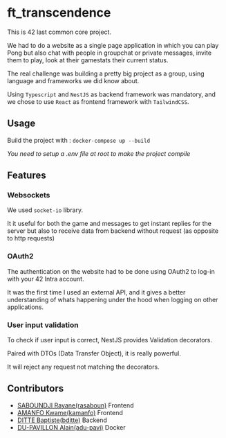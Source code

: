 # ft_transcendence
This is 42 last common core project.

We had to do a website as a single page application in which you can play Pong but also chat with people in groupchat or private messages, invite them to play, look at their gamestats their current status.

The real challenge was building a pretty big project as a group, using language and frameworks we did know about.

Using ``Typescript`` and ``NestJS`` as backend framework was mandatory, and we chose to use ``React`` as frontend framework with ``TailwindCSS``.

## Usage

Build the project with :
``docker-compose up --build``

*You need to setup a .env file at root to make the project compile*

## Features

### Websockets
We used ``socket-io`` library.

It it useful for both the game and messages to get instant replies for the server but also to receive data from backend without request (as opposite to http requests)

### OAuth2
The authentication on the website had to be done using OAuth2 to log-in with your 42 Intra account.

It was the first time I used an external API, and it gives a better understanding of whats happening under the hood when logging on other applications.

### User input validation
​To check if user input is correct, NestJS provides Validation decorators.

Paired with DTOs (Data Transfer Object), it is really powerful.

It will reject any request not matching the decorators.

## Contributors

* <a href="https://github.com/Rasaboun">SABOUNDJI Rayane(rasaboun)</a> Frontend
* <a href="https://github.com/meetchou">AMANFO Kwame(kamanfo)</a> Frontend
* <a href="https://github.com/bditte">DITTE Baptiste(bditte)</a> Backend
* <a href="https://github.com/adupav2000">DU-PAVILLON Alain(adu-pavi)</a> Docker 
